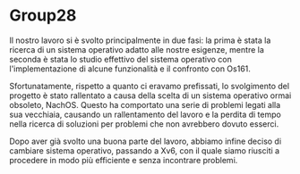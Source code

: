 # Group28

Il nostro lavoro si è svolto principalmente in due fasi: la prima è stata la ricerca di un sistema operativo adatto alle nostre esigenze, mentre la seconda è stata lo studio effettivo del sistema operativo con l'implementazione di alcune funzionalità e il confronto con Os161.

Sfortunatamente, rispetto a quanto ci eravamo prefissati, lo svolgimento del progetto è stato rallentato a causa della scelta di un sistema operativo ormai obsoleto, NachOS. Questo ha comportato una serie di problemi legati alla sua vecchiaia, causando un rallentamento del lavoro e la perdita di tempo nella ricerca di soluzioni per problemi che non avrebbero dovuto esserci.

Dopo aver già svolto una buona parte del lavoro, abbiamo infine deciso di cambiare sistema operativo, passando a Xv6, con il quale siamo riusciti a procedere in modo più efficiente e senza incontrare problemi.
